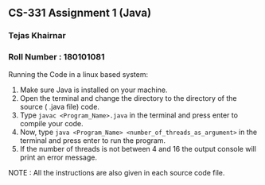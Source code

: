 ## CS-331 Assignment 1 (Java)
### Tejas Khairnar 
### Roll Number : 180101081
Running the Code in a linux based system:

1. Make sure Java is installed on your machine.
2. Open the terminal and change the directory to the directory of the source ( .java file) code.
3. Type ```javac <Program_Name>.java``` in the terminal and press enter to compile your code. 
4. Now, type ```java <Program_Name> <number_of_threads_as_argument>``` in the terminal and press enter to run the program.
5. If the number of threads is not between 4 and 16 the output console will print an error message.  

NOTE :  All the instructions are also given in each source code file.